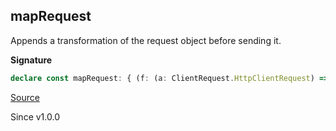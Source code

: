 ## mapRequest

Appends a transformation of the request object before sending it.

**Signature**

```ts
declare const mapRequest: { (f: (a: ClientRequest.HttpClientRequest) => ClientRequest.HttpClientRequest): <E, R>(self: HttpClient.With<E, R>) => HttpClient.With<E, R>; <E, R>(self: HttpClient.With<E, R>, f: (a: ClientRequest.HttpClientRequest) => ClientRequest.HttpClientRequest): HttpClient.With<E, R>; }
```

[Source](https://github.com/Effect-TS/effect/tree/main/packages/platform/src/HttpClient.ts#L412)

Since v1.0.0